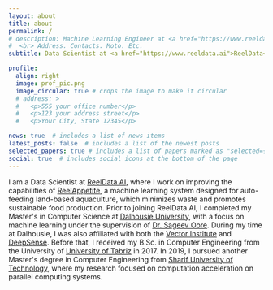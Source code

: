 ```yaml
---
layout: about
title: about
permalink: /
# description: Machine Learning Engineer at <a href="https://www.reeldata.ai">ReelData</a>.
#  <br> Address. Contacts. Moto. Etc.
subtitle: Data Scientist at <a href="https://www.reeldata.ai">ReelData</a>.

profile:
  align: right
  image: prof_pic.png
  image_circular: true # crops the image to make it circular
  # address: >
  #   <p>555 your office number</p>
  #   <p>123 your address street</p>
  #   <p>Your City, State 12345</p>

news: true  # includes a list of news items
latest_posts: false  # includes a list of the newest posts
selected_papers: true # includes a list of papers marked as "selected={true}"
social: true  # includes social icons at the bottom of the page
---
```

I am a Data Scientist at [ReelData AI](https://www.reeldata.ai), where I work on improving the capabilities of [ReelAppetite](https://www.reeldata.ai/reelAppetite), a machine learning system designed for auto-feeding land-based aquaculture, which minimizes waste and promotes sustainable food production. Prior to joining ReelData AI, I completed my Master's in Computer Science at [Dalhousie University](https://www.dal.ca/faculty/computerscience.html), with a focus on machine learning under the supervision of [Dr. Sageev Oore](https://web.cs.dal.ca/~oore/). During my time at Dalhousie, I was also affiliated with both the [Vector Institute](https://vectorinstitute.ai) and [DeepSense](https://deepsense.ca/). Before that, I received my B.Sc. in Computer Engineering from the University of [University of Tabriz](https://tabrizu.ac.ir/en) in 2017. In 2019, I pursued another Master's degree in Computer Engineering from [Sharif University of Technology](http://www.en.sharif.edu/), where my research focused on computation acceleration on parallel computing systems.
